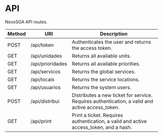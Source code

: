 # API

NovoSGA API routes.

| Method | URI | Description |
| --- | --- | --- |
| POST | /api/token | Authenticates the user and returns the access token. |
| GET | /api/unidades | Returns all available units. |
| GET | /api/prioridades | Returns all available priorities. |
| GET | /api/servicos | Returns the global services. |
| GET | /api/locais | Returns the service locations. |
| GET | /api/usuarios | Returns the system users. |
| POST | /api/distribui | Distributes a new ticket for service. Requires authentication, a valid and active access_token. |
| GET | /api/print | Print a ticket. Requires authentication, a valid and active access_token, and a hash. |

